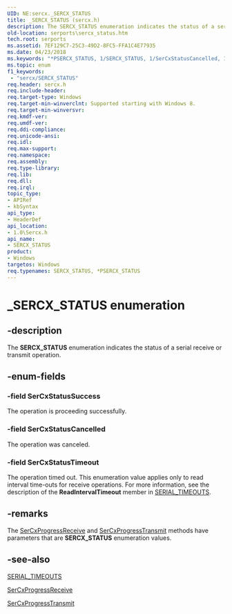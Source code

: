 ```yaml
---
UID: NE:sercx._SERCX_STATUS
title: _SERCX_STATUS (sercx.h)
description: The SERCX_STATUS enumeration indicates the status of a serial receive or transmit operation.
old-location: serports\sercx_status.htm
tech.root: serports
ms.assetid: 7EF129C7-25C3-49D2-8FC5-FFA1C4E77935
ms.date: 04/23/2018
ms.keywords: "*PSERCX_STATUS, 1/SERCX_STATUS, 1/SerCxStatusCancelled, 1/SerCxStatusSuccess, 1/SerCxStatusTimeout, SERCX_STATUS, SERCX_STATUS enumeration [Serial Ports], SerCxStatusCancelled, SerCxStatusSuccess, SerCxStatusTimeout, _SERCX_STATUS, serports.sercx_status"
ms.topic: enum
f1_keywords:
 - "sercx/SERCX_STATUS"
req.header: sercx.h
req.include-header: 
req.target-type: Windows
req.target-min-winverclnt: Supported starting with Windows 8.
req.target-min-winversvr: 
req.kmdf-ver: 
req.umdf-ver: 
req.ddi-compliance: 
req.unicode-ansi: 
req.idl: 
req.max-support: 
req.namespace: 
req.assembly: 
req.type-library: 
req.lib: 
req.dll: 
req.irql: 
topic_type:
- APIRef
- kbSyntax
api_type:
- HeaderDef
api_location:
- 1.0\Sercx.h
api_name:
- SERCX_STATUS
product:
- Windows
targetos: Windows
req.typenames: SERCX_STATUS, *PSERCX_STATUS
---
```


# _SERCX_STATUS enumeration


## -description


The <b>SERCX_STATUS</b> enumeration indicates the status of a serial receive or transmit operation.


## -enum-fields




### -field SerCxStatusSuccess

The operation is proceeding successfully.


### -field SerCxStatusCancelled

The operation was canceled.


### -field SerCxStatusTimeout

The operation timed out. This enumeration value applies only to read interval time-outs for receive operations. For more information, see the description of the <b>ReadIntervalTimeout</b> member in <a href="https://docs.microsoft.com/windows-hardware/drivers/ddi/ntddser/ns-ntddser-_serial_timeouts">SERIAL_TIMEOUTS</a>.


## -remarks



The <a href="https://docs.microsoft.com/windows-hardware/drivers/ddi/sercx/nf-sercx-sercxprogressreceive">SerCxProgressReceive</a> and <a href="https://docs.microsoft.com/windows-hardware/drivers/ddi/sercx/nf-sercx-sercxprogresstransmit">SerCxProgressTransmit</a> methods have parameters that are <b>SERCX_STATUS</b> enumeration values.




## -see-also




<a href="https://docs.microsoft.com/windows-hardware/drivers/ddi/ntddser/ns-ntddser-_serial_timeouts">SERIAL_TIMEOUTS</a>



<a href="https://docs.microsoft.com/windows-hardware/drivers/ddi/sercx/nf-sercx-sercxprogressreceive">SerCxProgressReceive</a>



<a href="https://docs.microsoft.com/windows-hardware/drivers/ddi/sercx/nf-sercx-sercxprogresstransmit">SerCxProgressTransmit</a>
 

 

